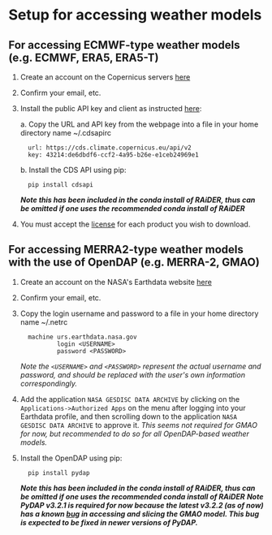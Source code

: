 # Setup for accessing weather models

## For accessing ECMWF-type weather models (e.g. ECMWF, ERA5, ERA5-T)

1. Create an account on the Copernicus servers [here](https://cds.climate.copernicus.eu/user)

2. Confirm your email, etc. 

3. Install the public API key and client as instructed [here](https://cds.climate.copernicus.eu/api-how-to): 

   a. Copy the URL and API key from the webpage into a file in your home directory name ~/.cdsapirc 
      
         url: https://cds.climate.copernicus.eu/api/v2
         key: 43214:de6dbdf6-ccf2-4a95-b26e-e1ceb24969e1
      
   b. Install the CDS API using pip: 
   
         pip install cdsapi
   
   ___Note this has been included in the conda install of RAiDER, thus can be omitted if one uses the recommended conda install of RAiDER___
   
4. You must accept the [license](https://cds.climate.copernicus.eu/cdsapp/#!/terms/licence-to-use-copernicus-products) for each product you wish to download.

## For accessing MERRA2-type weather models with the use of OpenDAP  (e.g. MERRA-2, GMAO)

1. Create an account on the NASA's Earthdata website [here](https://urs.earthdata.nasa.gov)

2. Confirm your email, etc. 

3. Copy the login username and password to a file in your home directory name ~/.netrc 
         
         machine urs.earthdata.nasa.gov
                 login <USERNAME>
                 password <PASSWORD>
                 
   _Note the `<USERNAME>` and `<PASSWORD>` represent the actual username and password, and should be replaced with the user's own information correspondingly._
   
4. Add the application `NASA GESDISC DATA ARCHIVE` by clicking on the `Applications->Authorized Apps` on the menu after logging into your Earthdata profile, and then scrolling down to the application `NASA GESDISC DATA ARCHIVE` to approve it. _This seems not required for GMAO for now, but recommended to do so for all OpenDAP-based weather models._

5. Install the OpenDAP using pip: 

         pip install pydap
      
   ___Note this has been included in the conda install of RAiDER, thus can be omitted if one uses the recommended conda install of RAiDER___
   ___Note PyDAP v3.2.1 is required for now because the latest v3.2.2 (as of now) has a known [bug](https://colab.research.google.com/drive/1f_ss1Oa3VzgAOd_p8sgekdnLVE5NW6s5) in accessing and slicing the GMAO model. This bug is expected to be fixed in newer versions of PyDAP.___
